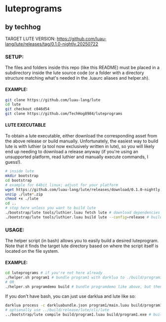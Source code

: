 # luteprograms

## by techhog

TARGET LUTE VERSION: https://github.com/luau-lang/lute/releases/tag/0.1.0-nightly.20250722

### SETUP:
The files and folders inside this repo (like this README) must be placed in a subdirectory inside the lute source code (or a folder with a directory structure matching what's needed in the .luaurc aliases and helper.sh).

#### EXAMPLE:
```sh
git clone https://github.com/luau-lang/lute
cd lute
git checkout c046d54
git clone https://github.com/TechHog8984/luteprograms
```

#### LUTE EXECUTABLE
To obtain a lute executable, either download the corresponding asset from the above release or build manually. Unfortunately, the easiest way to build lute is with luthier (a tool now exclusively written in lute), so you will likely end up needing to download a release anyway (if you're using an unsupported platform, read luthier and manually execute commands, I guess!).

```sh
# inside lute
mkdir bootstrap
cd bootstrap
# example for 64bit linux; adjust for your platform
wget https://github.com/luau-lang/lute/releases/download/0.1.0-nightly.20250722/lute-linux-x86_64.zip
unzip ./lute*.zip
chmod +x ./lute
cd ..
# stop here unless you want to build lute
./bootstrap/lute tools/luthier.luau fetch lute # download dependencies
./bootstrap/lute tools/luthier.luau build lute --config=release # build
```

### USAGE:
The helper script (in bash) allows you to easily build a desired luteprogram. Note that it finds the target lute directory based on where the script itself is located on the file system.

#### EXAMPLE:
```sh
cd luteprograms # if you're not here already
./helper.sh program1 # bundle program1 with darklua to ./build/program1.luau
# OR
./helper.sh programdemo build # bundle programdemo like above, but then build the bundle to a native application at ./build/programdemo
```

If you don't have bash, you can just use darklua and lute like so:
```sh
darklua process -c darkluabundle.json program1/main.luau build/program1.luau # bundle program1 with darklua to ./build/program1.luau
# optionally use ../build/release/lute/cli/lute
../bootstrap/lute compile build/program1.luau build/program1.exe # build program1 to ./build/program1.exe
```
